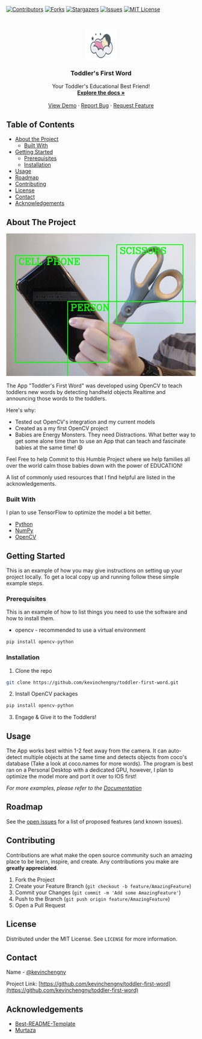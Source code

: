 <!--
*** Thanks for checking out this README Template. If you have a suggestion that would
*** make this better, please fork the repo and create a pull request or simply open
*** an issue with the tag "enhancement".
*** Thanks again! Now go create something AMAZING! :D
-->





<!-- PROJECT SHIELDS -->
<!--
*** I'm using markdown "reference style" links for readability.
*** Reference links are enclosed in brackets [ ] instead of parentheses ( ).
*** See the bottom of this document for the declaration of the reference variables
*** for contributors-url, forks-url, etc. This is an optional, concise syntax you may use.
*** https://www.markdownguide.org/basic-syntax/#reference-style-links
-->
[![Contributors][contributors-shield]][contributors-url]
[![Forks][forks-shield]][forks-url]
[![Stargazers][stars-shield]][stars-url]
[![Issues][issues-shield]][issues-url]
[![MIT License][license-shield]][license-url]



<!-- PROJECT LOGO -->
<br />
<p align="center">
  <a href="https://github.com/kevinchengny/toddler-first-word">
    <img src="images/logo-baby.png" alt="Logo" width="80" height="80">
  </a>

  <h3 align="center">Toddler's First Word</h3>

  <p align="center">
    Your Toddler's Educational Best Friend!
    <br />
    <a href="https://github.com/kevinchengny/toddler-first-word"><strong>Explore the docs »</strong></a>
    <br />
    <br />
    <a href="https://github.com/kevinchengny/toddler-first-word">View Demo</a>
    ·
    <a href="https://github.com/kevinchengny/toddler-first-word/issues">Report Bug</a>
    ·
    <a href="https://github.com/kevinchengny/toddler-first-word/issues">Request Feature</a>
  </p>
</p>



<!-- TABLE OF CONTENTS -->
## Table of Contents

* [About the Project](#about-the-project)
  * [Built With](#built-with)
* [Getting Started](#getting-started)
  * [Prerequisites](#prerequisites)
  * [Installation](#installation)
* [Usage](#usage)
* [Roadmap](#roadmap)
* [Contributing](#contributing)
* [License](#license)
* [Contact](#contact)
* [Acknowledgements](#acknowledgements)



<!-- ABOUT THE PROJECT -->
## About The Project

[![Product Name Screen Shot][product-screenshot]](https://example.com)

The App "Toddler's First Word" was developed using OpenCV to teach toddlers new words by detecting handheld objects Realtime and announcing those words to the toddlers. 

Here's why:
* Tested out OpenCV's integration and my current models
* Created as a my first OpenCV project
* Babies are Energy Monsters. They need Distractions. What better way to get some alone time than to use an App that can teach and fascinate babies at the same time! :smile:

Feel Free to help Commit to this Humble Project where we help families all over the world calm those babies down with the power of EDUCATION!

A list of commonly used resources that I find helpful are listed in the acknowledgements.

### Built With
I plan to use TensorFlow to optimize the model a bit better.
* [Python](https://www.python.org/)
* [NumPy](https://numpy.org/)
* [OpenCV](https://opencv.org/)



<!-- GETTING STARTED -->
## Getting Started

This is an example of how you may give instructions on setting up your project locally.
To get a local copy up and running follow these simple example steps.

### Prerequisites

This is an example of how to list things you need to use the software and how to install them.
* opencv - recommended to use a virtual environment
```sh
pip install opencv-python
```

### Installation

1. Clone the repo
```sh
git clone https://github.com/kevinchengny/toddler-first-word.git
```
2. Install OpenCV packages
```sh
pip install opencv-python
```
3. Engage & Give it to the Toddlers!





<!-- USAGE EXAMPLES -->
## Usage

The App works best within 1-2 feet away from the camera. It can auto-detect multiple objects at the same time and detects objects from coco's database (Take a look at coco.names for more words). The program is best ran on a Personal Desktop with a dedicated GPU, however, I plan to optimize the model more and port it over to IOS first!

_For more examples, please refer to the [Documentation](https://opencv.org/)_



<!-- ROADMAP -->
## Roadmap

See the [open issues](https://github.com/kevinchengny/toddler-first-word/issues) for a list of proposed features (and known issues).



<!-- CONTRIBUTING -->
## Contributing

Contributions are what make the open source community such an amazing place to be learn, inspire, and create. Any contributions you make are **greatly appreciated**.

1. Fork the Project
2. Create your Feature Branch (`git checkout -b feature/AmazingFeature`)
3. Commit your Changes (`git commit -m 'Add some AmazingFeature'`)
4. Push to the Branch (`git push origin feature/AmazingFeature`)
5. Open a Pull Request



<!-- LICENSE -->
## License

Distributed under the MIT License. See `LICENSE` for more information.



<!-- CONTACT -->
## Contact

Name - [@kevinchengny](https://twitter.com/kevinchengny)

Project Link: [https://github.com/kevinchengny/toddler-first-word](https://github.com/kevinchengny/toddler-first-word)



<!-- ACKNOWLEDGEMENTS -->
## Acknowledgements
* [Best-README-Template](https://github.com/kevinchengny/Best-README-Template)
* [Murtaza](https://www.youtube.com/watch?v=HXDD7-EnGBY)






<!-- MARKDOWN LINKS & IMAGES -->
<!-- https://www.markdownguide.org/basic-syntax/#reference-style-links -->
[contributors-shield]: https://img.shields.io/github/issues/kevinchengny/toddler-first-word
[contributors-url]: https://github.com/kevinchengny/toddler-first-word/graphs/contributors
[forks-shield]: https://img.shields.io/github/forks/kevinchengny/toddler-first-word
[forks-url]: https://github.com/kevinchengny/toddler-first-word/network/members
[stars-shield]: https://img.shields.io/github/stars/kevinchengny/toddler-first-word
[stars-url]: https://github.com/kevinchengny/toddler-first-word/stargazers
[issues-shield]: https://img.shields.io/github/issues/kevinchengny/toddler-first-word
[issues-url]: https://github.com/kevinchengny/toddler-first-word/issues
[license-shield]: https://img.shields.io/github/license/kevinchengny/toddler-first-word
[license-url]: https://github.com/kevinchengny/toddler-first-word/blob/master/LICENSE.txt
[product-screenshot]: images/sample.png
